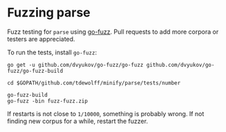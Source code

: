 # Fuzzing parse

Fuzz testing for `parse` using [go-fuzz](https://github.com/dvyukov/go-fuzz). Pull requests to add more corpora or testers are appreciated.

To run the tests, install `go-fuzz`:

```
go get -u github.com/dvyukov/go-fuzz/go-fuzz github.com/dvyukov/go-fuzz/go-fuzz-build

cd $GOPATH/github.com/tdewolff/minify/parse/tests/number

go-fuzz-build
go-fuzz -bin fuzz-fuzz.zip
```

If restarts is not close to `1/10000`, something is probably wrong. If not finding new corpus for a while, restart the fuzzer.
